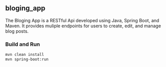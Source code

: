 ## bloging_app

The Bloging App is a RESTful Api developed using Java, Spring Boot, and Maven. It provides muliple endpoints for users to create, edit, and manage blog posts.

### Build and Run
```bash
mvn clean install
mvn spring-boot:run
```
